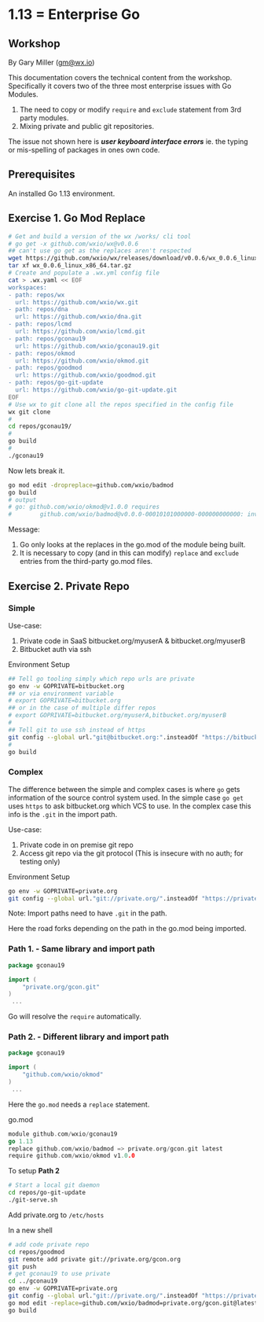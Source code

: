 # 1.13 = Enterprise Go
## Workshop

By Gary Miller
(gm@wx.io)

This documentation covers the technical content from the workshop.
Specifically it covers two of the three most enterprise issues with Go Modules.

1. The need to copy or modify `require` and `exclude` statement from 3rd party modules.
2. Mixing private and public git repositories.

The issue not shown here is **_user keyboard interface errors_** ie. the typing or mis-spelling of packages in ones own code.

## Prerequisites

An installed Go 1.13 environment.

## Exercise 1. Go Mod Replace


``` bash
# Get and build a version of the wx /works/ cli tool
# go get -x github.com/wxio/wx@v0.0.6
## can't use go get as the replaces aren't respected
wget https://github.com/wxio/wx/releases/download/v0.0.6/wx_0.0.6_linux_x86_64.tar.gz
tar xf wx_0.0.6_linux_x86_64.tar.gz
# Create and populate a .wx.yml config file
cat > .wx.yaml << EOF
workspaces:
- path: repos/wx
  url: https://github.com/wxio/wx.git
- path: repos/dna
  url: https://github.com/wxio/dna.git
- path: repos/lcmd
  url: https://github.com/wxio/lcmd.git
- path: repos/gconau19
  url: https://github.com/wxio/gconau19.git
- path: repos/okmod
  url: https://github.com/wxio/okmod.git
- path: repos/goodmod
  url: https://github.com/wxio/goodmod.git
- path: repos/go-git-update
  url: https://github.com/wxio/go-git-update.git
EOF
# Use wx to git clone all the repos specified in the config file
wx git clone
#
cd repos/gconau19/
#
go build
#
./gconau19

```

Now lets break it.

``` bash
go mod edit -dropreplace=github.com/wxio/badmod
go build
# output
# go: github.com/wxio/okmod@v1.0.0 requires
#        github.com/wxio/badmod@v0.0.0-00010101000000-000000000000: invalid version: unknown revision 000000000000
```

Message: 

1. Go only looks at the replaces in the go.mod of the module being built.
1. It is necessary to copy (and in this can modify) `replace` and `exclude` entries from the third-party go.mod files.

## Exercise 2. Private Repo

### Simple

Use-case:

1. Private code in SaaS bitbucket.org/myuserA & bitbucket.org/myuserB
1. Bitbucket auth via ssh

Environment Setup
``` bash
## Tell go tooling simply which repo urls are private
go env -w GOPRIVATE=bitbucket.org
## or via environment variable
# export GOPRIVATE=bitbucket.org
## or in the case of multiple differ repos
# export GOPRIVATE=bitbucket.org/myuserA,bitbucket.org/myuserB
#
## Tell git to use ssh instead of https
git config --global url."git@bitbucket.org:".insteadOf "https://bitbucket.org/"
#
go build
```

### Complex

The difference between the simple and complex cases is where `go` gets information of the source control system used. In the simple case `go get` uses `https` to ask bitbucket.org which VCS to use. In the complex case this info is the `.git` in the import path.

Use-case:

1. Private code in on premise git repo
1. Access git repo via the git protocol (This is insecure with no auth; for testing only)

Environment Setup
``` bash
go env -w GOPRIVATE=private.org
git config --global url."git://private.org/".insteadOf "https://private.org/"
```

Note: Import paths need to have `.git` in the path.

Here the road forks depending on the path in the go.mod being imported.

### Path 1. - Same library and import path 

``` go
package gconau19

import (
    "private.org/gcon.git"
)
 ...
```
Go will resolve the `require` automatically.

### Path 2. - Different library and import path 

``` go
package gconau19

import (
    "github.com/wxio/okmod"
)
 ...
```

Here the `go.mod` needs a `replace` statement.

go.mod
``` go
module github.com/wxio/gconau19
go 1.13
replace github.com/wxio/badmod => private.org/gcon.git latest
require github.com/wxio/okmod v1.0.0

```

To setup **Path 2** 

``` bash
# Start a local git daemon
cd repos/go-git-update
./git-serve.sh
```

Add private.org to `/etc/hosts`

In a new shell
``` bash
# add code private repo
cd repos/goodmod
git remote add private git://private.org/gcon.org
git push
# get gconau19 to use private
cd ../gconau19
go env -w GOPRIVATE=private.org
git config --global url."git://private.org/".insteadOf "https://private.org/"
go mod edit -replace=github.com/wxio/badmod=private.org/gcon.git@latest
go build
```

